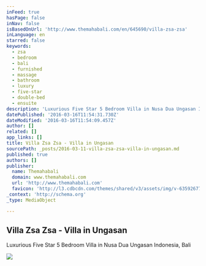 ```yaml
---
inFeed: true
hasPage: false
inNav: false
isBasedOnUrl: 'http://www.themahabali.com/en/645690/villa-zsa-zsa'
inLanguage: en
starred: false
keywords:
  - zsa
  - bedroom
  - bali
  - furnished
  - massage
  - bathroom
  - luxury
  - five-star
  - double-bed
  - ensuite
description: 'Luxurious Five Star 5 Bedroom Villa in Nusa Dua Ungasan Indonesia, Bali'
datePublished: '2016-03-16T11:54:31.730Z'
dateModified: '2016-03-16T11:54:09.457Z'
author: []
related: []
app_links: []
title: Villa Zsa Zsa - Villa in Ungasan
sourcePath: _posts/2016-03-11-villa-zsa-zsa-villa-in-ungasan.md
published: true
authors: []
publisher:
  name: Themahabali
  domain: www.themahabali.com
  url: 'http://www.themahabali.com'
  favicon: 'http://l3.cdbcdn.com/themes/shared/v3/assets/img/v-635926770992479107/nonicon.ico?f=18'
_context: 'http://schema.org'
_type: MediaObject

---
```

<article style=""><h1>Villa Zsa Zsa - Villa in Ungasan</h1><p>Luxurious Five Star 5 Bedroom Villa in Nusa Dua Ungasan Indonesia, Bali</p><img src="https://s3-us-west-2.amazonaws.com/the-grid-img/p/c4486c797351fa50449aea2582e725887010d62d.jpg" /></article>